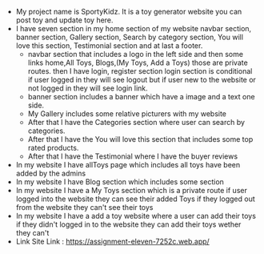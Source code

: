 - My project name is SportyKidz. It is a toy generator website you can post toy and update toy here.
- I have seven section in my home section of my website navbar section, banner section, Gallery section, Search by category section, You will love this section, Testimonial section and at last a footer.
    - navbar section that includes a logo in the left side and then some links home,All Toys, Blogs,(My Toys, Add a Toys) those are private routes. then I have login, register section login section is conditional if user logged in they will see logout but if user new to the website or not logged in they will see login link.
    - banner section includes a banner which have a image and a text one side.
    - My Gallery includes some relative picturers with my website
    - After that I have the Categories section where user can search by categories.
    - After that I have the You will love this section that includes some top rated products.
    - After that I have the Testimonial where I have the buyer reviews
- In my website I have allToys page which includes all toys have been added by the admins
- In my website I have Blog section which includes some section
- In my website I have a My Toys section which is a private route if user logged into the website they can see their added Toys if they logged out from the website they can't see their toys
- In my website I have a add a toy website where a user can add their toys if they didn't logged in to the website they can add their toys wether they can't
- Link Site Link : https://assignment-eleven-7252c.web.app/